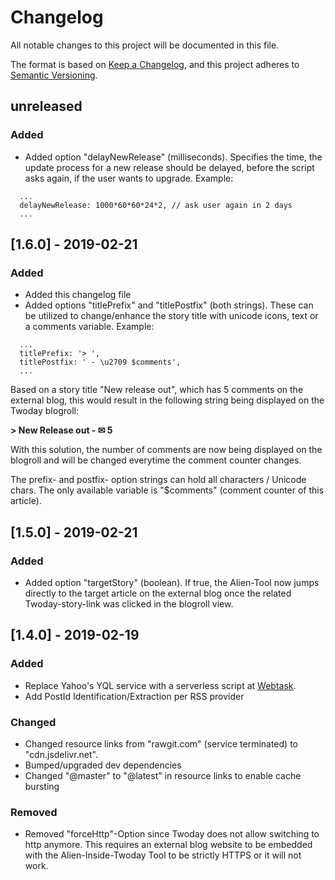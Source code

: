 # Changelog
All notable changes to this project will be documented in this file.

The format is based on [Keep a Changelog](https://keepachangelog.com/en/1.0.0/),
and this project adheres to [Semantic Versioning](https://semver.org/spec/v2.0.0.html).

## unreleased
### Added
- Added option "delayNewRelease" (milliseconds). Specifies the time, the update process for a new release should be delayed, before the script asks again, if the user wants to upgrade. Example:
``` 
  ...
  delayNewRelease: 1000*60*60*24*2, // ask user again in 2 days
  ...
```

## [1.6.0] - 2019-02-21
### Added
- Added this changelog file
- Added options "titlePrefix" and "titlePostfix" (both strings). These can be utilized to change/enhance the story title with unicode icons, text or a comments variable. Example:
``` 
  ...
  titlePrefix: '> ',
  titlePostfix: ' - \u2709 $comments',
  ...
```
Based on a story title "New release out", which has 5 comments on the external blog, this would result in the following string being displayed on the Twoday blogroll:

<b>> New Release out - ✉ 5</b>

With this solution, the number of comments are now being displayed on the blogroll and will be changed everytime the comment counter changes.

The prefix- and postfix- option strings can hold all characters / Unicode chars. The only available variable is "$comments" (comment counter of this article).

## [1.5.0] - 2019-02-21
### Added
- Added option "targetStory" (boolean). If true, the Alien-Tool now jumps directly to the target article on the external blog once the related Twoday-story-link was clicked in the blogroll view.

## [1.4.0] - 2019-02-19
### Added
- Replace Yahoo's YQL service with a serverless script at [Webtask](https://webtask.io/).
- Add PostId Identification/Extraction per RSS provider

### Changed
- Changed resource links from "rawgit.com" (service terminated) to "cdn.jsdelivr.net".
- Bumped/upgraded dev dependencies
- Changed "@master" to "@latest" in resource links to enable cache bursting

### Removed
- Removed "forceHttp"-Option since Twoday does not allow switching to http anymore. This requires an external blog website to be embedded with the Alien-Inside-Twoday Tool to be strictly HTTPS or it will not work.
